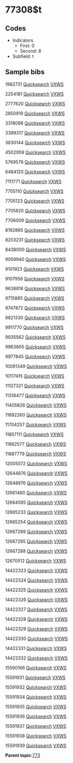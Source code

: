 # 77308$t

## Codes

-   Indicators
    -   First: 0
    -   Second: 8
-   Subfield: t

## Sample bibs

1982731 [Quicksearch](https://search.library.yale.edu/catalog/1982731) [VXWS](http://prodorbis.library.yale.edu:7014/vxws/GetHoldingsService?bibId=1982731)

2254181 [Quicksearch](https://search.library.yale.edu/catalog/2254181) [VXWS](http://prodorbis.library.yale.edu:7014/vxws/GetHoldingsService?bibId=2254181)

2777620 [Quicksearch](https://search.library.yale.edu/catalog/2777620) [VXWS](http://prodorbis.library.yale.edu:7014/vxws/GetHoldingsService?bibId=2777620)

2850919 [Quicksearch](https://search.library.yale.edu/catalog/2850919) [VXWS](http://prodorbis.library.yale.edu:7014/vxws/GetHoldingsService?bibId=2850919)

3318098 [Quicksearch](https://search.library.yale.edu/catalog/3318098) [VXWS](http://prodorbis.library.yale.edu:7014/vxws/GetHoldingsService?bibId=3318098)

3399317 [Quicksearch](https://search.library.yale.edu/catalog/3399317) [VXWS](http://prodorbis.library.yale.edu:7014/vxws/GetHoldingsService?bibId=3399317)

3630144 [Quicksearch](https://search.library.yale.edu/catalog/3630144) [VXWS](http://prodorbis.library.yale.edu:7014/vxws/GetHoldingsService?bibId=3630144)

4502959 [Quicksearch](https://search.library.yale.edu/catalog/4502959) [VXWS](http://prodorbis.library.yale.edu:7014/vxws/GetHoldingsService?bibId=4502959)

5769576 [Quicksearch](https://search.library.yale.edu/catalog/5769576) [VXWS](http://prodorbis.library.yale.edu:7014/vxws/GetHoldingsService?bibId=5769576)

6484120 [Quicksearch](https://search.library.yale.edu/catalog/6484120) [VXWS](http://prodorbis.library.yale.edu:7014/vxws/GetHoldingsService?bibId=6484120)

7111771 [Quicksearch](https://search.library.yale.edu/catalog/7111771) [VXWS](http://prodorbis.library.yale.edu:7014/vxws/GetHoldingsService?bibId=7111771)

7705110 [Quicksearch](https://search.library.yale.edu/catalog/7705110) [VXWS](http://prodorbis.library.yale.edu:7014/vxws/GetHoldingsService?bibId=7705110)

7705123 [Quicksearch](https://search.library.yale.edu/catalog/7705123) [VXWS](http://prodorbis.library.yale.edu:7014/vxws/GetHoldingsService?bibId=7705123)

7705820 [Quicksearch](https://search.library.yale.edu/catalog/7705820) [VXWS](http://prodorbis.library.yale.edu:7014/vxws/GetHoldingsService?bibId=7705820)

7706009 [Quicksearch](https://search.library.yale.edu/catalog/7706009) [VXWS](http://prodorbis.library.yale.edu:7014/vxws/GetHoldingsService?bibId=7706009)

8192865 [Quicksearch](https://search.library.yale.edu/catalog/8192865) [VXWS](http://prodorbis.library.yale.edu:7014/vxws/GetHoldingsService?bibId=8192865)

8203231 [Quicksearch](https://search.library.yale.edu/catalog/8203231) [VXWS](http://prodorbis.library.yale.edu:7014/vxws/GetHoldingsService?bibId=8203231)

8438000 [Quicksearch](https://search.library.yale.edu/catalog/8438000) [VXWS](http://prodorbis.library.yale.edu:7014/vxws/GetHoldingsService?bibId=8438000)

9059940 [Quicksearch](https://search.library.yale.edu/catalog/9059940) [VXWS](http://prodorbis.library.yale.edu:7014/vxws/GetHoldingsService?bibId=9059940)

9101923 [Quicksearch](https://search.library.yale.edu/catalog/9101923) [VXWS](http://prodorbis.library.yale.edu:7014/vxws/GetHoldingsService?bibId=9101923)

9107956 [Quicksearch](https://search.library.yale.edu/catalog/9107956) [VXWS](http://prodorbis.library.yale.edu:7014/vxws/GetHoldingsService?bibId=9107956)

9638816 [Quicksearch](https://search.library.yale.edu/catalog/9638816) [VXWS](http://prodorbis.library.yale.edu:7014/vxws/GetHoldingsService?bibId=9638816)

9715885 [Quicksearch](https://search.library.yale.edu/catalog/9715885) [VXWS](http://prodorbis.library.yale.edu:7014/vxws/GetHoldingsService?bibId=9715885)

9747872 [Quicksearch](https://search.library.yale.edu/catalog/9747872) [VXWS](http://prodorbis.library.yale.edu:7014/vxws/GetHoldingsService?bibId=9747872)

9821330 [Quicksearch](https://search.library.yale.edu/catalog/9821330) [VXWS](http://prodorbis.library.yale.edu:7014/vxws/GetHoldingsService?bibId=9821330)

9911770 [Quicksearch](https://search.library.yale.edu/catalog/9911770) [VXWS](http://prodorbis.library.yale.edu:7014/vxws/GetHoldingsService?bibId=9911770)

9935562 [Quicksearch](https://search.library.yale.edu/catalog/9935562) [VXWS](http://prodorbis.library.yale.edu:7014/vxws/GetHoldingsService?bibId=9935562)

9963805 [Quicksearch](https://search.library.yale.edu/catalog/9963805) [VXWS](http://prodorbis.library.yale.edu:7014/vxws/GetHoldingsService?bibId=9963805)

9977845 [Quicksearch](https://search.library.yale.edu/catalog/9977845) [VXWS](http://prodorbis.library.yale.edu:7014/vxws/GetHoldingsService?bibId=9977845)

10091349 [Quicksearch](https://search.library.yale.edu/catalog/10091349) [VXWS](http://prodorbis.library.yale.edu:7014/vxws/GetHoldingsService?bibId=10091349)

10117415 [Quicksearch](https://search.library.yale.edu/catalog/10117415) [VXWS](http://prodorbis.library.yale.edu:7014/vxws/GetHoldingsService?bibId=10117415)

11127321 [Quicksearch](https://search.library.yale.edu/catalog/11127321) [VXWS](http://prodorbis.library.yale.edu:7014/vxws/GetHoldingsService?bibId=11127321)

11318477 [Quicksearch](https://search.library.yale.edu/catalog/11318477) [VXWS](http://prodorbis.library.yale.edu:7014/vxws/GetHoldingsService?bibId=11318477)

11405826 [Quicksearch](https://search.library.yale.edu/catalog/11405826) [VXWS](http://prodorbis.library.yale.edu:7014/vxws/GetHoldingsService?bibId=11405826)

11692260 [Quicksearch](https://search.library.yale.edu/catalog/11692260) [VXWS](http://prodorbis.library.yale.edu:7014/vxws/GetHoldingsService?bibId=11692260)

11704257 [Quicksearch](https://search.library.yale.edu/catalog/11704257) [VXWS](http://prodorbis.library.yale.edu:7014/vxws/GetHoldingsService?bibId=11704257)

11857111 [Quicksearch](https://search.library.yale.edu/catalog/11857111) [VXWS](http://prodorbis.library.yale.edu:7014/vxws/GetHoldingsService?bibId=11857111)

11862577 [Quicksearch](https://search.library.yale.edu/catalog/11862577) [VXWS](http://prodorbis.library.yale.edu:7014/vxws/GetHoldingsService?bibId=11862577)

11887779 [Quicksearch](https://search.library.yale.edu/catalog/11887779) [VXWS](http://prodorbis.library.yale.edu:7014/vxws/GetHoldingsService?bibId=11887779)

12005072 [Quicksearch](https://search.library.yale.edu/catalog/12005072) [VXWS](http://prodorbis.library.yale.edu:7014/vxws/GetHoldingsService?bibId=12005072)

12644876 [Quicksearch](https://search.library.yale.edu/catalog/12644876) [VXWS](http://prodorbis.library.yale.edu:7014/vxws/GetHoldingsService?bibId=12644876)

12648976 [Quicksearch](https://search.library.yale.edu/catalog/12648976) [VXWS](http://prodorbis.library.yale.edu:7014/vxws/GetHoldingsService?bibId=12648976)

12661480 [Quicksearch](https://search.library.yale.edu/catalog/12661480) [VXWS](http://prodorbis.library.yale.edu:7014/vxws/GetHoldingsService?bibId=12661480)

12664595 [Quicksearch](https://search.library.yale.edu/catalog/12664595) [VXWS](http://prodorbis.library.yale.edu:7014/vxws/GetHoldingsService?bibId=12664595)

12665233 [Quicksearch](https://search.library.yale.edu/catalog/12665233) [VXWS](http://prodorbis.library.yale.edu:7014/vxws/GetHoldingsService?bibId=12665233)

12665254 [Quicksearch](https://search.library.yale.edu/catalog/12665254) [VXWS](http://prodorbis.library.yale.edu:7014/vxws/GetHoldingsService?bibId=12665254)

12667269 [Quicksearch](https://search.library.yale.edu/catalog/12667269) [VXWS](http://prodorbis.library.yale.edu:7014/vxws/GetHoldingsService?bibId=12667269)

12667285 [Quicksearch](https://search.library.yale.edu/catalog/12667285) [VXWS](http://prodorbis.library.yale.edu:7014/vxws/GetHoldingsService?bibId=12667285)

12667288 [Quicksearch](https://search.library.yale.edu/catalog/12667288) [VXWS](http://prodorbis.library.yale.edu:7014/vxws/GetHoldingsService?bibId=12667288)

12670512 [Quicksearch](https://search.library.yale.edu/catalog/12670512) [VXWS](http://prodorbis.library.yale.edu:7014/vxws/GetHoldingsService?bibId=12670512)

14422323 [Quicksearch](https://search.library.yale.edu/catalog/14422323) [VXWS](http://prodorbis.library.yale.edu:7014/vxws/GetHoldingsService?bibId=14422323)

14422324 [Quicksearch](https://search.library.yale.edu/catalog/14422324) [VXWS](http://prodorbis.library.yale.edu:7014/vxws/GetHoldingsService?bibId=14422324)

14422325 [Quicksearch](https://search.library.yale.edu/catalog/14422325) [VXWS](http://prodorbis.library.yale.edu:7014/vxws/GetHoldingsService?bibId=14422325)

14422326 [Quicksearch](https://search.library.yale.edu/catalog/14422326) [VXWS](http://prodorbis.library.yale.edu:7014/vxws/GetHoldingsService?bibId=14422326)

14422327 [Quicksearch](https://search.library.yale.edu/catalog/14422327) [VXWS](http://prodorbis.library.yale.edu:7014/vxws/GetHoldingsService?bibId=14422327)

14422328 [Quicksearch](https://search.library.yale.edu/catalog/14422328) [VXWS](http://prodorbis.library.yale.edu:7014/vxws/GetHoldingsService?bibId=14422328)

14422329 [Quicksearch](https://search.library.yale.edu/catalog/14422329) [VXWS](http://prodorbis.library.yale.edu:7014/vxws/GetHoldingsService?bibId=14422329)

14422330 [Quicksearch](https://search.library.yale.edu/catalog/14422330) [VXWS](http://prodorbis.library.yale.edu:7014/vxws/GetHoldingsService?bibId=14422330)

14422331 [Quicksearch](https://search.library.yale.edu/catalog/14422331) [VXWS](http://prodorbis.library.yale.edu:7014/vxws/GetHoldingsService?bibId=14422331)

14422332 [Quicksearch](https://search.library.yale.edu/catalog/14422332) [VXWS](http://prodorbis.library.yale.edu:7014/vxws/GetHoldingsService?bibId=14422332)

15590166 [Quicksearch](https://search.library.yale.edu/catalog/15590166) [VXWS](http://prodorbis.library.yale.edu:7014/vxws/GetHoldingsService?bibId=15590166)

15591931 [Quicksearch](https://search.library.yale.edu/catalog/15591931) [VXWS](http://prodorbis.library.yale.edu:7014/vxws/GetHoldingsService?bibId=15591931)

15591932 [Quicksearch](https://search.library.yale.edu/catalog/15591932) [VXWS](http://prodorbis.library.yale.edu:7014/vxws/GetHoldingsService?bibId=15591932)

15591934 [Quicksearch](https://search.library.yale.edu/catalog/15591934) [VXWS](http://prodorbis.library.yale.edu:7014/vxws/GetHoldingsService?bibId=15591934)

15591935 [Quicksearch](https://search.library.yale.edu/catalog/15591935) [VXWS](http://prodorbis.library.yale.edu:7014/vxws/GetHoldingsService?bibId=15591935)

15591936 [Quicksearch](https://search.library.yale.edu/catalog/15591936) [VXWS](http://prodorbis.library.yale.edu:7014/vxws/GetHoldingsService?bibId=15591936)

15591937 [Quicksearch](https://search.library.yale.edu/catalog/15591937) [VXWS](http://prodorbis.library.yale.edu:7014/vxws/GetHoldingsService?bibId=15591937)

15591938 [Quicksearch](https://search.library.yale.edu/catalog/15591938) [VXWS](http://prodorbis.library.yale.edu:7014/vxws/GetHoldingsService?bibId=15591938)

15591939 [Quicksearch](https://search.library.yale.edu/catalog/15591939) [VXWS](http://prodorbis.library.yale.edu:7014/vxws/GetHoldingsService?bibId=15591939)

**Parent topic:**[773](../../tags/773/773.md)

